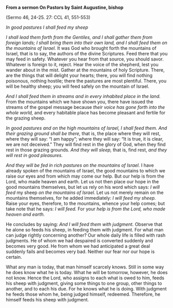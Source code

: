 

**From a sermon On Pastors by Saint Augustine, bishop**

(Sermo 46, 24-25. 27: CCL 41, 551-553)

_In good pastures I shall feed my sheep_

_I shall lead them forth from the Gentiles, and I shall gather them from foreign lands; I shall bring them into their own land, and I shall feed them on the mountains of Israel._ It was God who brought forth the mountains of Israel, that is to say, the authors of the divine Scriptures. Feed there that you may feed in safety. Whatever you hear from that source, you should savor. Whatever is foreign to it, reject. Hear the voice of the shepherd, lest you wander about in the mist. Gather at the mountains of holy Scripture. There, are the things that will delight your hearts; there, you will find nothing poisonous, nothing hostile; there the pastures are most plentiful. There, you will be healthy sheep; you will feed safely on the mountain of Israel.

_And I shall feed them in streams and in every inhabited place in the land._ From the mountains which we have shown you, there have issued the streams of the gospel message because _their voice has gone forth into the whole world,_ and every habitable place has become pleasant and fertile for the grazing sheep.

_In good pastures and on the high mountains of Israel, I shall feed them. And their grazing ground shall be there,_ that is, the place where they will rest, where they will say: “I am happy”; where they will say: “It is true, it is clear, we are not deceived.” They will find rest in the glory of God, when they find rest in those grazing grounds. _And they will sleep,_ that is, find rest, _and they will rest in good pleasures._

_And they will be fed in rich pastures on the mountains of Israel._ I have already spoken of the mountains of Israel, the good mountains to which we raise our eyes and from which may come our help. But our help is from the Lord, who made heaven and earth. Let us not then place our hope in the good mountains themselves, but let us rely on his word which says: _I will feed_ my sheep _on the mountains of Israel._ Let us not merely remain on the mountains themselves, for he added immediately: _I will feed my sheep._ Raise your eyes, therefore, to the mountains, whence your help comes; but take note that he says: _I will feed._ For your _help is from the Lord, who made heaven and earth._

He concludes by saying: _And I will feed them with judgment._ Observe that he alone so feeds his sheep, in feeding them with judgment. For what man can judge rightly concerning another? Our whole daily life is filled with rash judgments. He of whom we had despaired is converted suddenly and becomes very good. He from whom we had anticipated a great deal suddenly fails and becomes very bad. Neither our fear nor our hope is certain.

What any man is today, that man himself scarcely knows. Still in some way he does know what he is today. What he will be tomorrow, however, he does not know. Hence the Lord, who assigns to each what is owed to him, feeds his sheep with judgment, giving some things to one group, other things to another, and to each his due. For he knows what he is doing. With judgment he feeds those whom he, being judged himself, redeemed. Therefore, he himself feeds his sheep with judgment.

